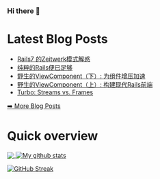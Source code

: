 ### Hi there 👋

<!--
**xfyuan/xfyuan** is a ✨ _special_ ✨ repository because its `README.md` (this file) appears on your GitHub profile.

Here are some ideas to get you started:

- 🔭 I’m currently working on ...
- 🌱 I’m currently learning ...
- 👯 I’m looking to collaborate on ...
- 🤔 I’m looking for help with ...
- 💬 Ask me about ...
- 📫 How to reach me: ...
- 😄 Pronouns: ...
- ⚡ Fun fact: ...
-->

# Latest Blog Posts
<!-- BLOG-POST-LIST:START -->
- [Rails7 的Zeitwerk模式解惑](http://xfyuan.github.io/2022/11/rails7-zeitwerk-mode/)
- [纯粹的Rails便已足够](http://xfyuan.github.io/2022/11/vanilla-rails-is-plenty/)
- [野生的ViewComponent（下）: 为组件增压加速](http://xfyuan.github.io/2022/11/viewcomponent-in-the-wild-supercharging-your-components/)
- [野生的ViewComponent（上）: 构建现代Rails前端](http://xfyuan.github.io/2022/11/viewcomponent-in-the-wild-building-modern-rails-frontends/)
- [Turbo: Streams vs. Frames](http://xfyuan.github.io/2022/08/turbo-streams-vs-frames/)
<!-- BLOG-POST-LIST:END -->
<p><a href="https://xfyuan.github.io/">➡️ More Blog Posts</a></p>

# Quick overview
<a href="https://github.com/anuraghazra/github-readme-stats">
  <!-- Change the `github-readme-stats.anuraghazra1.vercel.app` to `github-readme-stats.vercel.app`  -->
  <img align="center" src="https://github-readme-stats.anuraghazra1.vercel.app/api/top-langs/?username=xfyuan" />
</a>
<a href="https://github.com/anuraghazra/github-readme-stats">
  <img align="center" src="https://github-readme-stats.anuraghazra1.vercel.app/api?username=xfyuan&show_icons=true&line_height=27" alt="My github stats" />
</a>  

[![GitHub Streak](https://streak-stats.demolab.com/?user=xfyuan)](https://git.io/streak-stats)
